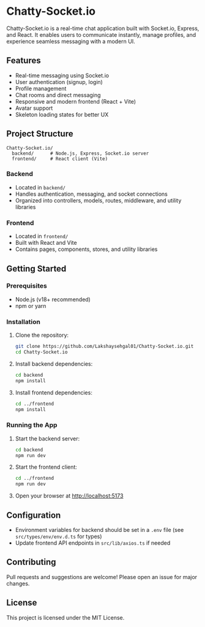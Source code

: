 # Chatty-Socket.io

Chatty-Socket.io is a real-time chat application built with Socket.io, Express, and React. It enables users to communicate instantly, manage profiles, and experience seamless messaging with a modern UI.

## Features

- Real-time messaging using Socket.io
- User authentication (signup, login)
- Profile management
- Chat rooms and direct messaging
- Responsive and modern frontend (React + Vite)
- Avatar support
- Skeleton loading states for better UX

## Project Structure

```
Chatty-Socket.io/
  backend/      # Node.js, Express, Socket.io server
  frontend/     # React client (Vite)
```

### Backend

- Located in `backend/`
- Handles authentication, messaging, and socket connections
- Organized into controllers, models, routes, middleware, and utility libraries

### Frontend

- Located in `frontend/`
- Built with React and Vite
- Contains pages, components, stores, and utility libraries

## Getting Started

### Prerequisites

- Node.js (v18+ recommended)
- npm or yarn

### Installation

1. Clone the repository:
   ```bash
   git clone https://github.com/Lakshaysehgal01/Chatty-Socket.io.git
   cd Chatty-Socket.io
   ```
2. Install backend dependencies:
   ```bash
   cd backend
   npm install
   ```
3. Install frontend dependencies:
   ```bash
   cd ../frontend
   npm install
   ```

### Running the App

1. Start the backend server:
   ```bash
   cd backend
   npm run dev
   ```
2. Start the frontend client:
   ```bash
   cd ../frontend
   npm run dev
   ```
3. Open your browser at [http://localhost:5173](http://localhost:5173)

## Configuration

- Environment variables for backend should be set in a `.env` file (see `src/types/env/env.d.ts` for types)
- Update frontend API endpoints in `src/lib/axios.ts` if needed

## Contributing

Pull requests and suggestions are welcome! Please open an issue for major changes.

## License

This project is licensed under the MIT License.
